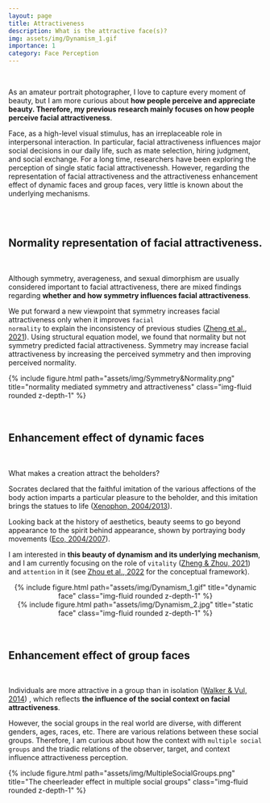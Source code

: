 ```yaml
---
layout: page
title: Attractiveness
description: What is the attractive face(s)?
img: assets/img/Dynamism_1.gif
importance: 1
category: Face Perception
---
```

<br>

As an amateur portrait photographer, I love to capture every moment of beauty, but I am more curious about <strong>how people perceive and appreciate beauty. Therefore, my previous research mainly focuses on how people perceive facial attractiveness</strong>.

Face, as a high-level visual stimulus, has an irreplaceable role in interpersonal interaction. In particular, facial attractiveness influences major social decisions in our daily life, such as mate selection, hiring judgment, and social exchange. For a long time, researchers have been exploring the perception of single static facial attractivenessh. However, regarding the representation of facial attractiveness and the attractiveness enhancement effect of dynamic faces and group faces, very little is known about the underlying mechanisms.

<br>
<br>

## Normality representation of facial attractiveness.

<br>

Although symmetry, averageness, and sexual dimorphism are usually considered important to facial attractiveness, there are mixed findings regarding <strong>whether and how symmetry influences facial attractiveness</strong>.

We put forward a new viewpoint that symmetry increases facial attractiveness only when it improves <code class="language-plaintext highlighter-rouge">facial normality</code> to explain the inconsistency of previous studies (<a href="https://doi.org/10.1016/j.actpsy.2021.103311" target="_blank">Zheng et al., 2021</a>). Using structural equation model, we found that normality but not symmetry predicted facial attractiveness. Symmetry may increase facial attractiveness by increasing the perceived symmetry and then improving perceived normality. 

<div class="row">
    <div class="col-sm mt-3 mt-md-2">
        {% include figure.html path="assets/img/Symmetry&Normality.png" title="normality mediated symmetry and attractiveness" class="img-fluid rounded z-depth-1" %}
    </div>
</div>

<br>
<br>

## Enhancement effect of dynamic faces

<br>

What makes a creation attract the beholders?

Socrates declared that the faithful imitation of the various affections of the body action imparts a particular pleasure to the beholder, and this imitation brings the statues to life (<a href="https://www.gutenberg.org/files/1177/1177-h/1177-h.htm" target="_blank">Xenophon, 2004/2013</a>).

Looking back at the history of aesthetics, beauty seems to go beyond appearance to the spirit behind appearance, shown by portraying body movements (<a href="https://zh.wikipedia.org/zh-cn/%E7%BE%8E%E7%9A%84%E6%AD%B7%E5%8F%B2" target="_blank">Eco, 2004/2007</a>).

I am interested in <strong>this beauty of dynamism and its underlying mechanism</strong>, and I am currently focusing on the role of <code class="language-plaintext highlighter-rouge">vitality</code> (<a href="https://doi.org/10.1167/jov.21.9.2361" target="_blank">Zheng & Zhou, 2021</a>) and <code class="language-plaintext highlighter-rouge">attention</code> in it (see <a href="https://doi.org/10.3724/SP.J.1042.2022.01429" target="_blank"> Zhou et al., 2022</a> for the conceptual framework).

<div class="row" align="center">
    <div class="col-sm mt-2 mt-md-2">
        {% include figure.html path="assets/img/Dynamism_1.gif" title="dynamic face" class="img-fluid rounded z-depth-1" %}
    </div>
    <div class="col-sm mt-2 mt-md-2">
        {% include figure.html path="assets/img/Dynamism_2.jpg" title="static face" class="img-fluid rounded z-depth-1" %}
    </div>
</div>

<br>
<br>

## Enhancement effect of group faces

<br>

Individuals are more attractive in a group than in isolation (<a href="https://doi.org/10.1177/0956797613497969" target="_blank">Walker & Vul, 2014</a>) , which reflects <strong>the influence of the social context on facial attractiveness</strong>. 

However, the social groups in the real world are diverse, with different genders, ages, races, etc. There are various relations between these social groups. Therefore, I am curious about how the context with <code class="language-plaintext highlighter-rouge">multiple social groups</code> and the triadic relations of the observer, target, and context influence attractiveness perception.

<div class="row">
    <div class="col-sm mt-3 mt-md-2">
        {% include figure.html path="assets/img/MultipleSocialGroups.png" title="The cheerleader effect in multiple social groups" class="img-fluid rounded z-depth-1" %}
    </div>
</div>

